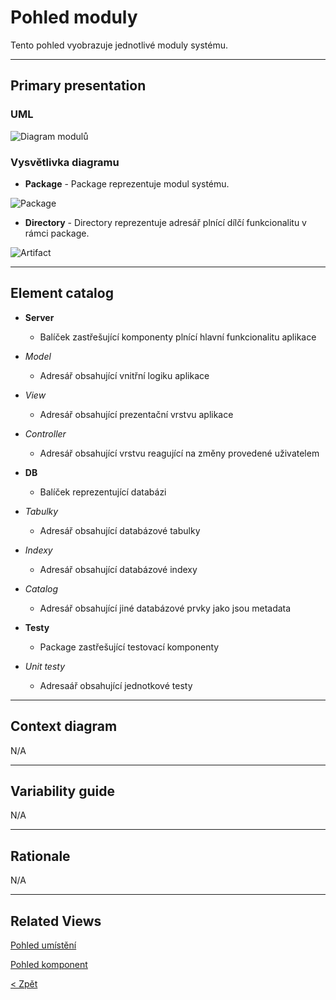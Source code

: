 # Pohled moduly
Tento pohled vyobrazuje jednotlivé moduly systému.

---

## Primary presentation
### UML
![Diagram modulů](https://github.com/michaelslavev/4IT575-seminarni-prace/blob/main/Monolit/assets/diagram-modul%C5%AF-monilit.png "Diagram modulů")

### Vysvětlivka diagramu
- **Package** - Package reprezentuje modul systému.

![Package](https://github.com/michaelslavev/4IT575-seminarni-prace/blob/main/Monolit/assets/prvky-diagram%C5%AF/package.png "Označení Package")

- **Directory** - Directory reprezentuje adresář plnící dílčí funkcionalitu v rámci package.

![Artifact](https://github.com/michaelslavev/4IT575-seminarni-prace/blob/main/Monolit/assets/prvky-diagram%C5%AF/directory.png "Označení Artifactu")

---

## Element catalog
- **Server**
    - Balíček zastřešující komponenty plnící hlavní funkcionalitu aplikace

-   *Model*
    - Adresář obsahující vnitřní logiku aplikace

- *View*
    - Adresář obsahující prezentační vrstvu aplikace

- *Controller*
    - Adresář obsahující vrstvu reagující na změny provedené uživatelem


- **DB**
    - Balíček reprezentující databázi

- *Tabulky*
    - Adresář obsahující databázové tabulky

- *Indexy*
    - Adresář obsahující databázové indexy

- *Catalog*
    - Adresář obsahující jiné databázové prvky jako jsou metadata

- **Testy**
    - Package zastřešující testovací komponenty

- *Unit testy*
    - Adresaář obsahující jednotkové testy

---
## Context diagram
N/A

---
## Variability guide
N/A

---

## Rationale
N/A

---


## Related Views
[Pohled umístění](../umístění/README.md "Pohled umístění")

[Pohled komponent](../komponent/README.md "Pohled komponent")

[< Zpět](../../ "Zpět do adresáře Monolit")
